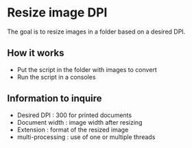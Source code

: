 # Resize image DPI

The goal is to resize  images in a folder based on a desired DPI.


## How it works

* Put the script in the folder with images to convert
* Run the script in a consoles

## Information to inquire
* Desired DPI : 300 for printed documents
* Document width : image width after resizing
* Extension : format of the resized image
* multi-processing : use of one or multiple threads

